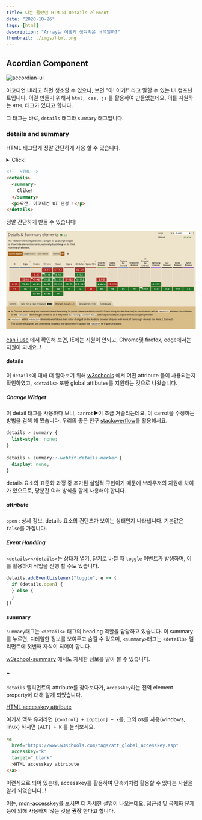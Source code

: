 ```yaml
---
title: 나는 몰랐던 HTML의 Details element
date: "2020-10-26"
tags: [html]
description: "Array는 어떻게 생겨먹은 녀석일까?"
thumbnail: ./imgs/html.png
---
```


## Acordian Component

![accordian-ui](https://i.ytimg.com/vi/_wBVNaREgSo/maxresdefault.jpg)

아코디언 UI라고 하면 생소할 수 있으나, 보면 "아! 이거!" 라고 말할 수 있는 UI 컴포넌트입니다. 이걸 만들기 위해서 `html, css, js` 를 활용하여 만들었는데요, 이를 지원하는 `HTML` 태그가 있다고 합니다.

그 태그는 바로, `details` 태그와 `summary` 태그입니다.

### details and summary

HTML 태그답게 정말 간단하게 사용 할 수 있습니다.

<details>
    <summary>
        Click!
    </summary>
    <p> 짜잔 ! 아코디언 UI 완성</p>
</details>

```html
<!-- HTML-->
<details>
  <summary>
    Clike!
  </summary>
  <p>짜잔, 아코디언 UI 완성 !</p>
</details>
```

정말 간단하게 만들 수 있습니다!

![can-i-use-detail-and-summary](./imgs/can-i-use-detail-and-summary.png)

<a href="https://caniuse.com/?search=detail" target="_blank">can i use</a> 에서 확인해 보면, IE에는 지원이 안되고, Chrome및 firefox, edge에서는 지원이 되네요..!

#### details

이 `details`에 대해 더 알아보기 위해 <a href="https://www.w3schools.com/tags/tag_details.asp" target="_blank">w3schools</a> 에서 어떤 attribute 들이 사용되는지 확인하였고, `<details>` 또한 global attibutes를 지원하는 것으로 나왔습니다.

##### Change Widget

이 detail 태그를 사용하다 보니, `carrot`&#9654;이 조금 거슬리는데요, 이 carrot을 수정하는 방법을 검색 해 봤습니다. 우리의 좋은 친구 <a href="https://stackoverflow.com/questions/6195329/how-can-you-hide-the-arrow-that-is-displayed-by-default-on-the-html5-details-e" target="_blank">stackoverflow</a>를 활용해서요.

```css
details > summary {
  list-style: none;
}

details > summary::-webkit-details-marker {
  display: none;
}
```

details 요소의 표준화 과정 중 추가된 실험적 구현이기 때문에 브라우저의 지원에 차이가 있으므로, 당분간 여러 방식을 함께 사용해야 합니다.

##### attribute

`open` : 상세 정보, details 요소의 컨텐츠가 보이는 상태인지 나타냅니다. 기본값은 `false`를 가집니다.

##### Event Handling

`<details></details>`는 상태가 열기, 닫기로 바뀔 때 `toggle` 이벤트가 발생하며, 이를 활용하여 작업을 진행 할 수도 있습니다.

```js
details.addEventListener("toggle", e => {
  if (details.open) {
  } else {
  }
})
```

#### summary

`summary`태그는 `<details>` 태그의 heading 역할을 담당하고 있습니다. 이 summary를 누르면, 디테일한 정보를 보여주고 숨길 수 있으며, `<summary>`태그는 `<details>` 엘리먼트에 첫번째 자식이 되어야 합니다.

<a href="https://www.w3schools.com/tags/tag_summary.asp" target="_blank">w3school-summary</a> 에서도 자세한 정보를 알아 볼 수 있습니다.

#### +

`details` 엘리먼트의 attribute를 찾아보다가, `accesskey`라는 전역 element property에 대해 알게 되었습니다.

<a 
    href="https://www.w3schools.com/tags/att_global_accesskey.asp"
    accesskey="k"
    target="_blank">HTML accesskey attribute
</a>

여기서 맥북 유저라면 `[Control] + [Option] + k`를, 그외 os를 사용(windows, linux) 하시면 `[ALT] + K` 를 눌러보세요.

```html
<a
  href="https://www.w3schools.com/tags/att_global_accesskey.asp"
  accesskey="k"
  target="_blank"
  >HTML accesskey attribute
</a>
```

이런식으로 되어 있는데, accesskey를 활용하여 단축키처럼 활용할 수 있다는 사실을 알게 되었습니다..!

이는, [mdn-accesskey](https://developer.mozilla.org/ko/docs/Web/HTML/Global_attributes/accesskey)를 보시면 더 자세한 설명이 나오는데요, 접근성 및 국제화 문제등에 의해 사용하지 않는 것을 **권장** 한다고 합니다.
